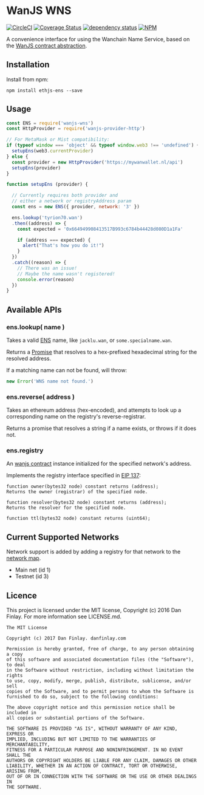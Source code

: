 # WanJS WNS

[![CircleCI][circle-image]][circle-url]
[![Coverage Status][coveralls-image]][coveralls-url]
[![dependency status][dep-image]][dep-url]
[![NPM][npm-image]][npm-url]

A convenience interface for using the Wanchain Name Service, based on the [WanJS contract abstraction](https://github.com/WanJS/wanjs-contract).

## Installation

Install from npm:

`npm install ethjs-ens --save`

## Usage

```javascript
const ENS = require('wanjs-wns')
const HttpProvider = require('wanjs-provider-http')

// For MetaMask or Mist compatibility:
if (typeof window === 'object' && typeof window.web3 !== 'undefined') {
  setupEns(web3.currentProvider)
} else {
  const provider = new HttpProvider('https://mywanwallet.nl/api')
  setupEns(provider)
}

function setupEns (provider) {

  // Currently requires both provider and
  // either a network or registryAddress param
  const ens = new ENS({ provider, network: '3' })

  ens.lookup('tyrion70.wan')
  .then((address) => {
    const expected = '0x664949908413517B993c6784b44428d080D1a1Fa'

    if (address === expected) {
      alert("That's how you do it!")
    }
  })
  .catch((reason) => {
    // There was an issue!
    // Maybe the name wasn't registered!
    console.error(reason)
  })
}
```

## Available APIs

### ens.lookup( name )

Takes a valid [ENS](https://ens.readthedocs.io/en/latest/introduction.html) name, like `jacklu.wan`, or `some.specialname.wan`.

Returns a [Promise](https://developer.mozilla.org/en-US/docs/Web/JavaScript/Reference/Global_Objects/Promise) that resolves to a hex-prefixed hexadecimal string for the resolved address.

If a matching name can not be found, will throw:

```javascript
new Error('WNS name not found.')
```

### ens.reverse( address )

Takes an ethereum address (hex-encoded), and attempts to look up a corresponding name on the registry's reverse-registrar.

Returns a promise that resolves a string if a name exists, or throws if it does not.

### ens.registry

An [wanjs contract](https://github.com/WanJS/wanjs-ens) instance initialized for the specified network's address.

Implements the registry interface specified in [EIP 137](https://github.com/ethereum/EIPs/issues/137):

```
function owner(bytes32 node) constant returns (address);
Returns the owner (registrar) of the specified node.

function resolver(bytes32 node) constant returns (address);
Returns the resolver for the specified node.

function ttl(bytes32 node) constant returns (uint64);
```

## Current Supported Networks

Network support is added by adding a registry for that network to the [network map](./lib/network-map.json).

- Main net (id 1)
- Testnet (id 3)

## Licence

This project is licensed under the MIT license, Copyright (c) 2016 Dan Finlay. For more information see LICENSE.md.

```
The MIT License

Copyright (c) 2017 Dan Finlay. danfinlay.com

Permission is hereby granted, free of charge, to any person obtaining a copy
of this software and associated documentation files (the "Software"), to deal
in the Software without restriction, including without limitation the rights
to use, copy, modify, merge, publish, distribute, sublicense, and/or sell
copies of the Software, and to permit persons to whom the Software is
furnished to do so, subject to the following conditions:

The above copyright notice and this permission notice shall be included in
all copies or substantial portions of the Software.

THE SOFTWARE IS PROVIDED "AS IS", WITHOUT WARRANTY OF ANY KIND, EXPRESS OR
IMPLIED, INCLUDING BUT NOT LIMITED TO THE WARRANTIES OF MERCHANTABILITY,
FITNESS FOR A PARTICULAR PURPOSE AND NONINFRINGEMENT. IN NO EVENT SHALL THE
AUTHORS OR COPYRIGHT HOLDERS BE LIABLE FOR ANY CLAIM, DAMAGES OR OTHER
LIABILITY, WHETHER IN AN ACTION OF CONTRACT, TORT OR OTHERWISE, ARISING FROM,
OUT OF OR IN CONNECTION WITH THE SOFTWARE OR THE USE OR OTHER DEALINGS IN
THE SOFTWARE.
```

[circle-image]: https://circleci.com/gh/WanJS/wanjs-wns.svg?style=svg
[circle-url]: https://circleci.com/gh/WanJS/wanjs-wns
[dep-image]: https://david-dm.org/WanJS/wanjs-wns.svg
[dep-url]: https://david-dm.org/WanJS/wanjs-wns
[coveralls-image]: https://coveralls.io/repos/github/WanJS/wanjs-wns/badge.svg?branch=dev
[coveralls-url]: https://coveralls.io/github/WanJS/wanjs-wns?branch=dev
[npm-image]: http://img.shields.io/npm/v/wanjs-wns.svg
[npm-url]: https://www.npmjs.org/package/wanjs-wns
